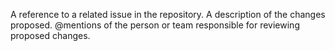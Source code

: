 A reference to a related issue in the repository.
A description of the changes proposed.
@mentions of the person or team responsible for reviewing proposed changes.
